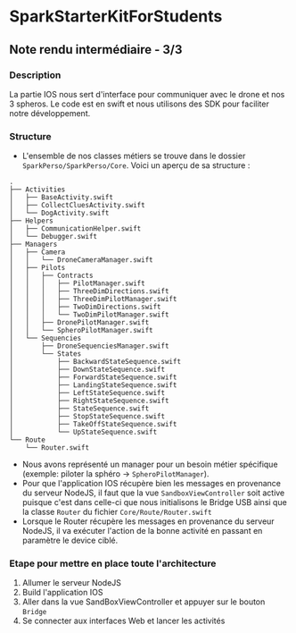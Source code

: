 # SparkStarterKitForStudents


## Note rendu intermédiaire - 3/3

### Description
La partie IOS nous sert d'interface pour communiquer avec le drone et nos 3 spheros. Le code est en swift et nous utilisons des SDK pour faciliter notre développement.

### Structure
* L'ensemble de nos classes métiers se trouve dans le dossier `SparkPerso/SparkPerso/Core`. Voici un aperçu de sa structure :
```
.
├── Activities
│   ├── BaseActivity.swift
│   ├── CollectCluesActivity.swift
│   └── DogActivity.swift
├── Helpers
│   ├── CommunicationHelper.swift
│   └── Debugger.swift
├── Managers
│   ├── Camera
│   │   └── DroneCameraManager.swift
│   ├── Pilots
│   │   ├── Contracts
│   │   │   ├── PilotManager.swift
│   │   │   ├── ThreeDimDirections.swift
│   │   │   ├── ThreeDimPilotManager.swift
│   │   │   ├── TwoDimDirections.swift
│   │   │   └── TwoDimPilotManager.swift
│   │   ├── DronePilotManager.swift
│   │   └── SpheroPilotManager.swift
│   └── Sequencies
│       ├── DroneSequenciesManager.swift
│       └── States
│           ├── BackwardStateSequence.swift
│           ├── DownStateSequence.swift
│           ├── ForwardStateSequence.swift
│           ├── LandingStateSequence.swift
│           ├── LeftStateSequence.swift
│           ├── RightStateSequence.swift
│           ├── StateSequence.swift
│           ├── StopStateSequence.swift
│           ├── TakeOffStateSequence.swift
│           └── UpStateSequence.swift
└── Route
    └── Router.swift 
```

* Nous avons représenté un manager pour un besoin métier spécifique (exemple: piloter la sphéro -> `SpheroPilotManager`).
* Pour que l'application IOS récupère bien les messages en provenance du serveur NodeJS, il faut que la vue `SandboxViewController` soit active puisque c'est dans celle-ci que nous initialisons le Bridge USB ainsi que la classe `Router` du fichier `Core/Route/Router.swift`
* Lorsque le Router récupère les messages en provenance du serveur NodeJS, il va exécuter l'action de la bonne activité en passant en paramètre le device ciblé.

### Etape pour mettre en place toute l'architecture
1. Allumer le serveur NodeJS
2. Build l'application IOS
3. Aller dans la vue SandBoxViewController et appuyer sur le bouton `Bridge`
4. Se connecter aux interfaces Web et lancer les activités